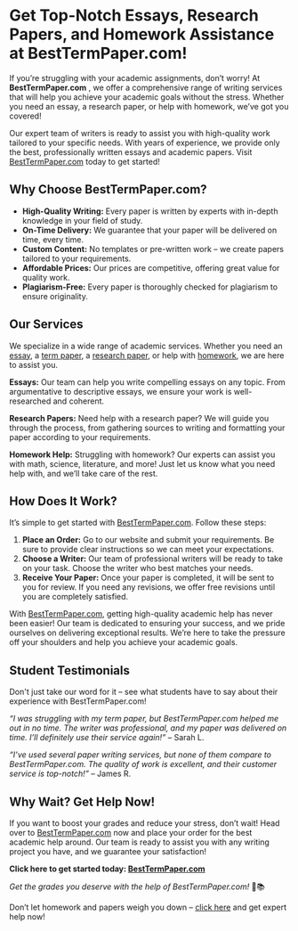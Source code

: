 # Get Top-Notch Essays, Research Papers, and Homework Assistance at BestTermPaper.com!

If you’re struggling with your academic assignments, don’t worry! At **BestTermPaper.com** , we offer a comprehensive range of writing services that will help you achieve your academic goals without the stress. Whether you need an essay, a research paper, or help with homework, we’ve got you covered!

Our expert team of writers is ready to assist you with high-quality work tailored to your specific needs. With years of experience, we provide only the best, professionally written essays and academic papers. Visit [BestTermPaper.com](https://tinyurl.com/topessay?keyword=best+term+paper.com) today to get started!

## Why Choose BestTermPaper.com?

- **High-Quality Writing:** Every paper is written by experts with in-depth knowledge in your field of study.
- **On-Time Delivery:** We guarantee that your paper will be delivered on time, every time.
- **Custom Content:** No templates or pre-written work – we create papers tailored to your requirements.
- **Affordable Prices:** Our prices are competitive, offering great value for quality work.
- **Plagiarism-Free:** Every paper is thoroughly checked for plagiarism to ensure originality.

## Our Services

We specialize in a wide range of academic services. Whether you need an [essay](https://tinyurl.com/topessay?keyword=best+term+paper.com), a [term paper](https://tinyurl.com/topessay?keyword=best+term+paper.com), a [research paper](https://tinyurl.com/topessay?keyword=best+term+paper.com), or help with [homework](https://tinyurl.com/topessay?keyword=best+term+paper.com), we are here to assist you.

**Essays:** Our team can help you write compelling essays on any topic. From argumentative to descriptive essays, we ensure your work is well-researched and coherent.

**Research Papers:** Need help with a research paper? We will guide you through the process, from gathering sources to writing and formatting your paper according to your requirements.

**Homework Help:** Struggling with homework? Our experts can assist you with math, science, literature, and more! Just let us know what you need help with, and we’ll take care of the rest.

## How Does It Work?

It’s simple to get started with [BestTermPaper.com](https://tinyurl.com/topessay?keyword=best+term+paper.com). Follow these steps:

1. **Place an Order:** Go to our website and submit your requirements. Be sure to provide clear instructions so we can meet your expectations.
2. **Choose a Writer:** Our team of professional writers will be ready to take on your task. Choose the writer who best matches your needs.
3. **Receive Your Paper:** Once your paper is completed, it will be sent to you for review. If you need any revisions, we offer free revisions until you are completely satisfied.

With [BestTermPaper.com](https://tinyurl.com/topessay?keyword=best+term+paper.com), getting high-quality academic help has never been easier! Our team is dedicated to ensuring your success, and we pride ourselves on delivering exceptional results. We’re here to take the pressure off your shoulders and help you achieve your academic goals.

## Student Testimonials

Don't just take our word for it – see what students have to say about their experience with BestTermPaper.com!

_“I was struggling with my term paper, but BestTermPaper.com helped me out in no time. The writer was professional, and my paper was delivered on time. I’ll definitely use their service again!”_ – Sarah L.

_“I’ve used several paper writing services, but none of them compare to BestTermPaper.com. The quality of work is excellent, and their customer service is top-notch!”_ – James R.

## Why Wait? Get Help Now!

If you want to boost your grades and reduce your stress, don’t wait! Head over to [BestTermPaper.com](https://tinyurl.com/topessay?keyword=best+term+paper.com) now and place your order for the best academic help around. Our team is ready to assist you with any writing project you have, and we guarantee your satisfaction!

**Click here to get started today: [BestTermPaper.com](https://tinyurl.com/topessay?keyword=best+term+paper.com)**

_Get the grades you deserve with the help of BestTermPaper.com!_ 💪📚

Don’t let homework and papers weigh you down – [click here](https://tinyurl.com/topessay?keyword=best+term+paper.com) and get expert help now!
